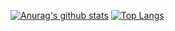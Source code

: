 [![Anurag's github stats](https://github-readme-stats-18nzrox77.vercel.app/api?username=mkazutaka&count_private=true&hide=contribs&show_icons=true)](https://github.com/anuraghazra/github-readme-stats)
[![Top Langs](https://github-readme-stats-18nzrox77.vercel.app/api/top-langs/?username=mkazutaka&layout=compact)](https://github.com/anuraghazra/github-readme-stats)
